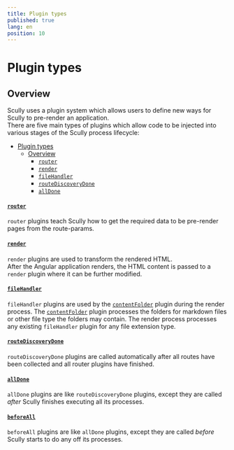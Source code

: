 ```yaml
---
title: Plugin types
published: true
lang: en
position: 10
---
```


# Plugin types

## Overview

Scully uses a plugin system which allows users to define new ways for Scully to pre-render an application.  
There are five main types of plugins which allow code to be injected into various stages of the Scully process lifecycle:

<div class="docs-toc no-spacing"></div>

- [Plugin types](#plugin-types)
  - [Overview](#overview)
    - [`router`](#router)
    - [`render`](#render)
    - [`fileHandler`](#filehandler)
    - [`routeDiscoveryDone`](#routediscoverydone)
    - [`allDone`](#alldone)

#### [`router`](/docs/Reference/plugins/types/router)

`router` plugins teach Scully how to get the required data to be pre-render pages from the route-params.

#### [`render`](/docs/Reference/plugins/types/render)

`render` plugins are used to transform the rendered HTML.  
After the Angular application renders, the HTML content is passed to a `render` plugin where it can be further modified.

#### [`fileHandler`](/docs/Reference/plugins/types/fileHandler)

`fileHandler` plugins are used by the [`contentFolder`](/docs/Reference/plugins/built-in-plugins/contentFolder) plugin during the render process. The [`contentFolder`](/docs/Reference/plugins/built-in-plugins/contentFolder) plugin processes the folders for markdown files or other file type the folders may contain. The render process processes any existing `fileHandler` plugin for any file extension type.

#### [`routeDiscoveryDone`](/docs/Reference/plugins/types/routeDiscoveryDone)

`routeDiscoveryDone` plugins are called automatically after all routes have been collected and all router plugins have finished.

#### [`allDone`](/docs/Reference/plugins/types/allDone)

`allDone` plugins are like `routeDiscoveryDone` plugins, except they are called _after_ Scully finishes executing all its processes.
#### [`beforeAll`](/docs/Reference/plugins/types/beforeAll.md)

`beforeAll` plugins are like `allDone` plugins, except they are called _before_ Scully starts to do any off its processes.
